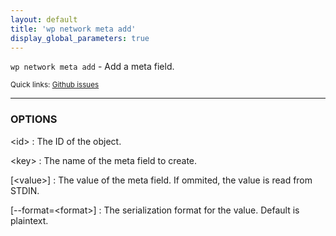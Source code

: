 ```yaml
---
layout: default
title: 'wp network meta add'
display_global_parameters: true
---
```


`wp network meta add` - Add a meta field.

<small>Quick links: <a href="https://github.com/wp-cli/wp-cli/issues?q=is%3Aopen+label%3Acommand%3Anetwork-meta-add+sort%3Aupdated-desc">Github issues</a></small>

<hr />

### OPTIONS

&lt;id&gt;
: The ID of the object.

&lt;key&gt;
: The name of the meta field to create.

[&lt;value&gt;]
: The value of the meta field. If ommited, the value is read from STDIN.

[\--format=&lt;format&gt;]
: The serialization format for the value. Default is plaintext.



